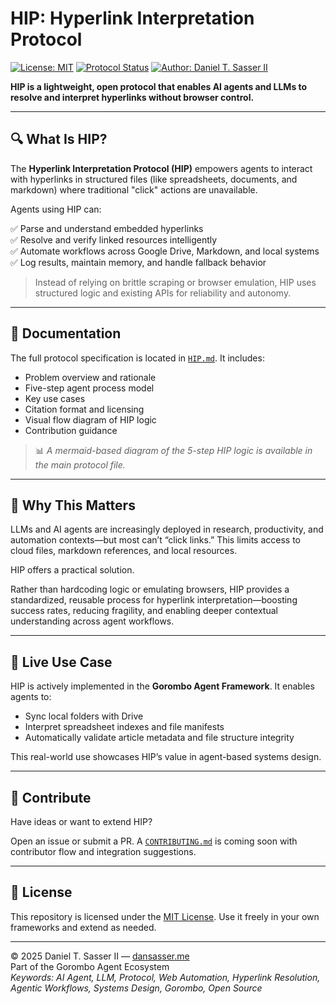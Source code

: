 # HIP: Hyperlink Interpretation Protocol

[![License: MIT](https://img.shields.io/badge/License-MIT-yellow.svg)](https://opensource.org/licenses/MIT)
[![Protocol Status](https://img.shields.io/badge/Status-Draft_v1.0-blue.svg)](./HIP.md)
[![Author: Daniel T. Sasser II](https://img.shields.io/badge/Author-Daniel_T._Sasser_II-orange.svg)](https://dansasser.me)

**HIP is a lightweight, open protocol that enables AI agents and LLMs to resolve and interpret hyperlinks without browser control.**

---

## 🔍 What Is HIP?

The **Hyperlink Interpretation Protocol (HIP)** empowers agents to interact with hyperlinks in structured files (like spreadsheets, documents, and markdown) where traditional "click" actions are unavailable.

Agents using HIP can:

✅ Parse and understand embedded hyperlinks  
✅ Resolve and verify linked resources intelligently  
✅ Automate workflows across Google Drive, Markdown, and local systems  
✅ Log results, maintain memory, and handle fallback behavior  

> Instead of relying on brittle scraping or browser emulation, HIP uses structured logic and existing APIs for reliability and autonomy.

---

## 📖 Documentation

The full protocol specification is located in [`HIP.md`](./HIP_PROTOCAL.md). It includes:

- Problem overview and rationale  
- Five-step agent process model  
- Key use cases  
- Citation format and licensing  
- Visual flow diagram of HIP logic  
- Contribution guidance  

> 📊 *A mermaid-based diagram of the 5-step HIP logic is available in the main protocol file.*

---

## 🚀 Why This Matters

LLMs and AI agents are increasingly deployed in research, productivity, and automation contexts—but most can’t “click links.” This limits access to cloud files, markdown references, and local resources.

HIP offers a practical solution.

Rather than hardcoding logic or emulating browsers, HIP provides a standardized, reusable process for hyperlink interpretation—boosting success rates, reducing fragility, and enabling deeper contextual understanding across agent workflows.

---

## 🔗 Live Use Case

HIP is actively implemented in the **Gorombo Agent Framework**. It enables agents to:

- Sync local folders with Drive  
- Interpret spreadsheet indexes and file manifests  
- Automatically validate article metadata and file structure integrity  

This real-world use showcases HIP’s value in agent-based systems design.

---

## 🤝 Contribute

Have ideas or want to extend HIP?

Open an issue or submit a PR. A [`CONTRIBUTING.md`](./CONTRIBUTING.md) is coming soon with contributor flow and integration suggestions.

---

## 📜 License

This repository is licensed under the [MIT License](./LICENSE). Use it freely in your own frameworks and extend as needed.

---

© 2025 Daniel T. Sasser II — [dansasser.me](https://dansasser.me)  
Part of the Gorombo Agent Ecosystem  
*Keywords: AI Agent, LLM, Protocol, Web Automation, Hyperlink Resolution, Agentic Workflows, Systems Design, Gorombo, Open Source*
